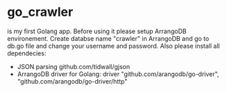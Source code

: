 # go_crawler
is my first Golang app. Before using it please setup ArrangoDB environement.
Create databse name "crawler" in ArrangoDB and go to db.go file and change your username and password. Also please install all dependecies:
- JSON parsing github.com/tidwall/gjson
- ArrangoDB driver for Golang:  driver "github.com/arangodb/go-driver", "github.com/arangodb/go-driver/http"
